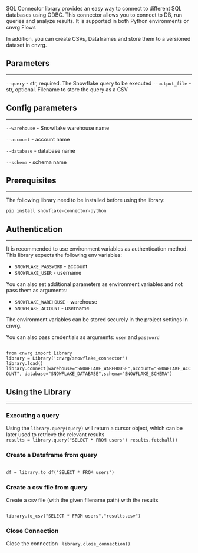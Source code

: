 SQL Connector library provides an easy way to connect to different SQL databases using ODBC. 
This connector allows you to connect to DB, run queries and analyze results. It is supported in both Python environments or cnvrg Flows

In addition, you can create CSVs, Dataframes and store them to a versioned dataset in cnvrg. 


## Parameters
---

```--query``` - str, required. The Snowflake query to be executed
```--output_file``` - str, optional. Filename to store the query as a CSV

## Config parameters
---

```--warehouse``` - Snowflake warehouse name 

```--account``` - account name

```--database``` - database name

```--schema``` - schema name

## Prerequisites
---
The following library need to be installed before using the library:

<code>pip install snowflake-connector-python</code>

## Authentication
---
It is recommended to use environment variables as authentication method. This library expects the following env variables:

* `SNOWFLAKE_PASSWORD` - account
* `SNOWFLAKE_USER` - username

You can also set additional parameters as environment variables and not pass them as arguments:

* `SNOWFLAKE_WAREHOUSE` - warehouse
* `SNOWFLAKE_ACCOUNT` - username

The environment variables can be stored securely in the project settings in cnvrg. 

You can also pass credentials as arguments: `user` and `password`

<code>
from cnvrg import Library
library = Library('cnvrg/snowflake_connector')
library.load()
library.connect(warehouse="SNOWFLAKE_WAREHOUSE",account="SNOWFLAKE_ACCOUNT", database="SNOWFLAKE_DATABASE",schema="SNOWFLAKE_SCHEMA")
</code>

## Using the Library
---

### Executing a query

Using the `library.query(query)` will return a cursor object, which can be later used to retrieve the relevant results
<code>
results = library.query("SELECT * FROM users")
results.fetchall()
</code>

### Create a Dataframe from query
<code>
df = library.to_df("SELECT * FROM users")
</code>

### Create a csv file from query
Create a csv file (with the given filename path) with the results

<code>
library.to_csv("SELECT * FROM users","results.csv")
</code>

### Close Connection

Close the connection
<code>
library.close_connection()
</code>